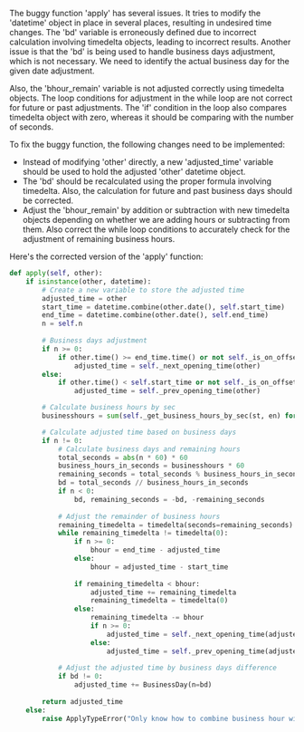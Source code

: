 The buggy function 'apply' has several issues. It tries to modify the 'datetime' object in place in several places, resulting in undesired time changes. The 'bd' variable is erroneously defined due to incorrect calculation involving timedelta objects, leading to incorrect results. Another issue is that the 'bd' is being used to handle business days adjustment, which is not necessary. We need to identify the actual business day for the given date adjustment.

Also, the 'bhour_remain' variable is not adjusted correctly using timedelta objects. The loop conditions for adjustment in the while loop are not correct for future or past adjustments. The 'if' condition in the loop also compares timedelta object with zero, whereas it should be comparing with the number of seconds.

To fix the buggy function, the following changes need to be implemented:
- Instead of modifying 'other' directly, a new 'adjusted_time' variable should be used to hold the adjusted 'other' datetime object.
- The 'bd' should be recalculated using the proper formula involving timedelta. Also, the calculation for future and past business days should be corrected.
- Adjust the 'bhour_remain' by addition or subtraction with new timedelta objects depending on whether we are adding hours or subtracting from them. Also correct the while loop conditions to accurately check for the adjustment of remaining business hours.

Here's the corrected version of the 'apply' function:

```python
def apply(self, other):
    if isinstance(other, datetime):
        # Create a new variable to store the adjusted time
        adjusted_time = other
        start_time = datetime.combine(other.date(), self.start_time)
        end_time = datetime.combine(other.date(), self.end_time)
        n = self.n
          
        # Business days adjustment
        if n >= 0:
            if other.time() >= end_time.time() or not self._is_on_offset(other):
                adjusted_time = self._next_opening_time(other)
        else:
            if other.time() < self.start_time or not self._is_on_offset(other):
                adjusted_time = self._prev_opening_time(other)

        # Calculate business hours by sec
        businesshours = sum(self._get_business_hours_by_sec(st, en) for st, en in zip(self.start, self.end))

        # Calculate adjusted time based on business days
        if n != 0:
            # Calculate business days and remaining hours
            total_seconds = abs(n * 60) * 60
            business_hours_in_seconds = businesshours * 60
            remaining_seconds = total_seconds % business_hours_in_seconds
            bd = total_seconds // business_hours_in_seconds
            if n < 0:
                bd, remaining_seconds = -bd, -remaining_seconds
            
            # Adjust the remainder of business hours
            remaining_timedelta = timedelta(seconds=remaining_seconds)
            while remaining_timedelta != timedelta(0):
                if n >= 0:
                    bhour = end_time - adjusted_time
                else:
                    bhour = adjusted_time - start_time
                    
                if remaining_timedelta < bhour:
                    adjusted_time += remaining_timedelta
                    remaining_timedelta = timedelta(0)
                else:
                    remaining_timedelta -= bhour
                    if n >= 0:
                        adjusted_time = self._next_opening_time(adjusted_time)
                    else:
                        adjusted_time = self._prev_opening_time(adjusted_time)
        
            # Adjust the adjusted time by business days difference
            if bd != 0:
                adjusted_time += BusinessDay(n=bd)
        
        return adjusted_time
    else:
        raise ApplyTypeError("Only know how to combine business hour with datetime")
```